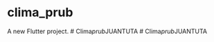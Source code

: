 # clima_prub

A new Flutter project.
#   C l i m a _ p r u b _ J U A N T U T A  
 #   C l i m a _ p r u b _ J U A N T U T A  
 